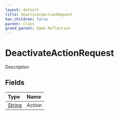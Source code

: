 ```yaml
---
layout: default
title: DeactivateActionRequest
has_children: false
parent: Class
grand_parent: Game Reflection
---
```

# DeactivateActionRequest
Description 

## Fields

| Type | Name |
|:----------|:--------------|
| [String](/riftbreaker-wiki/docs/game-reflection/components/string/) | Action |

